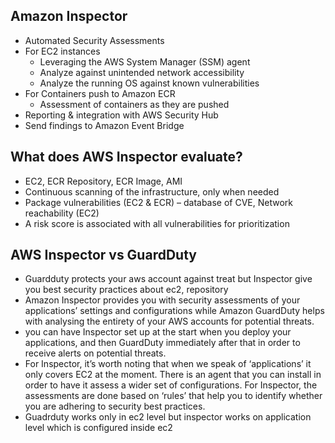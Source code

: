 ## Amazon Inspector
- Automated Security Assessments
- For EC2 instances
     - Leveraging the AWS System Manager (SSM) agent
     - Analyze against unintended network accessibility
     - Analyze the running OS against known vulnerabilities
- For Containers push to Amazon ECR
     - Assessment of containers as they are pushed
- Reporting & integration with AWS Security Hub
- Send findings to Amazon Event Bridge

## What does AWS Inspector evaluate?
- EC2, ECR Repository, ECR Image, AMI
- Continuous scanning of the infrastructure, only when needed
- Package vulnerabilities (EC2 & ECR) – database of CVE, Network reachability (EC2)
- A risk score is associated with all vulnerabilities for prioritization

## AWS Inspector vs GuardDuty

- Guardduty protects your aws account against treat but Inspector give you best security practices about ec2, repository
- Amazon Inspector provides you with security assessments of your applications’ settings and configurations while Amazon GuardDuty helps with analysing the entirety of your AWS accounts for potential threats.
- you can have Inspector set up at the start when you deploy your applications, and then GuardDuty immediately after that in order to receive alerts on potential threats.
- For Inspector, it’s worth noting that when we speak of ‘applications’ it only covers EC2 at the moment. There is an agent that you can install in order to have it assess a wider set of configurations. For Inspector, the assessments are done based on ‘rules’ that help you to identify whether you are adhering to security best practices.
- Guadrduty works only in ec2 level but inspector works on application level which is configured inside ec2
